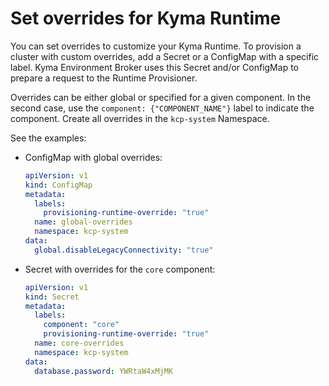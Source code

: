 # Set overrides for Kyma Runtime

You can set overrides to customize your Kyma Runtime. To provision a cluster with custom overrides, add a Secret or a ConfigMap with a specific label. Kyma Environment Broker uses this Secret and/or ConfigMap to prepare a request to the Runtime Provisioner.

Overrides can be either global or specified for a given component. In the second case, use the `component: {"COMPONENT_NAME"}` label to indicate the component. Create all overrides in the `kcp-system` Namespace.

See the examples:

- ConfigMap with global overrides:
    ```yaml
    apiVersion: v1
    kind: ConfigMap
    metadata:
      labels:
        provisioning-runtime-override: "true"
      name: global-overrides
      namespace: kcp-system
    data:
      global.disableLegacyConnectivity: "true"
    ```  

- Secret with overrides for the `core` component:
    ```yaml
    apiVersion: v1
    kind: Secret
    metadata:
      labels:
        component: "core"
        provisioning-runtime-override: "true"
      name: core-overrides
      namespace: kcp-system
    data:
      database.password: YWRtaW4xMjMK
    ```  
